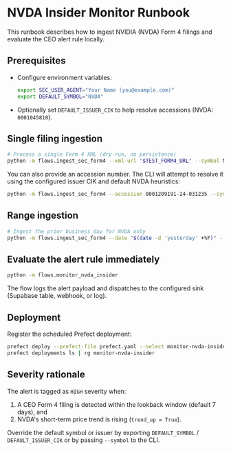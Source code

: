 # NVDA Insider Monitor Runbook

This runbook describes how to ingest NVIDIA (NVDA) Form 4 filings and evaluate the CEO alert rule locally.

## Prerequisites

* Configure environment variables:
  ```bash
  export SEC_USER_AGENT="Your Name (you@example.com)"
  export DEFAULT_SYMBOL="NVDA"
  ```
* Optionally set `DEFAULT_ISSUER_CIK` to help resolve accessions (NVDA: `0001045810`).

## Single filing ingestion

```bash
# Process a single Form 4 XML (dry-run, no persistence)
python -m flows.ingest_sec_form4 --xml-url "$TEST_FORM4_URL" --symbol NVDA --dry-run
```

You can also provide an accession number. The CLI will attempt to resolve it using the configured issuer CIK and default NVDA heuristics:

```bash
python -m flows.ingest_sec_form4 --accession 0001209191-24-031235 --symbol NVDA --dry-run
```

## Range ingestion

```bash
# Ingest the prior business day for NVDA only
python -m flows.ingest_sec_form4 --date "$(date -d 'yesterday' +%F)" --symbol NVDA
```

## Evaluate the alert rule immediately

```bash
python -m flows.monitor_nvda_insider
```

The flow logs the alert payload and dispatches to the configured sink (Supabase table, webhook, or log).

## Deployment

Register the scheduled Prefect deployment:

```bash
prefect deploy --prefect-file prefect.yaml --select monitor-nvda-insider
prefect deployments ls | rg monitor-nvda-insider
```

## Severity rationale

The alert is tagged as `HIGH` severity when:

1. A CEO Form 4 filing is detected within the lookback window (default 7 days), and
2. NVDA's short-term price trend is rising (`trend_up = True`).

Override the default symbol or issuer by exporting `DEFAULT_SYMBOL` / `DEFAULT_ISSUER_CIK` or by passing `--symbol` to the CLI.
